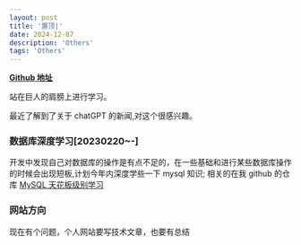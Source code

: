 ```yaml
---
layout: post
title: '置顶|'
date: 2024-12-07
description: 'Others'
tags: 'Others'
---
```


**[Github 地址](https://github.com/touchingwang?tab=overview&from=2023-03-01&to=2023-03-23)**

站在巨人的肩膀上进行学习。

最近了解到了关于 chatGPT 的新闻,对这个很感兴趣。

### 数据库深度学习[20230220~-]

开发中发现自己对数据库的操作是有点不足的，在一些基础和进行某些数据库操作的时候会出现短板,计划今年内深度学些一下 mysql 知识;
相关的在我 github 的仓库 [MySQL 天花板级别学习](https://github.com/touchingwang/MySQL8.0.26)

### 网站方向

现在有个问题，个人网站要写技术文章，也要有总结
